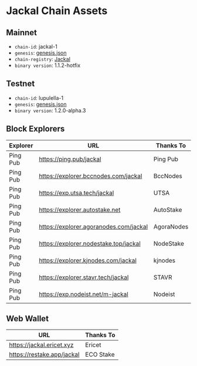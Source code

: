 # Jackal Chain Assets

## Mainnet
- `chain-id`: jackal-1
- `genesis`: [genesis.json](https://cdn.discordapp.com/attachments/1002389406650466405/1034968352591986859/updated_genesis2.json)
- `chain-registry`: [Jackal](https://github.com/cosmos/chain-registry/blob/master/jackal/chain.json)
- `binary version`: 1.1.2-hotfix

## Testnet
- `chain-id`: lupulella-1
- `genesis`: [genesis.json](/testnet/genesis.json)
- `binary version`: 1.2.0-alpha.3

## Block Explorers

| Explorer | URL                                  | Thanks To |
|----------|--------------------------------------|-----------|
| Ping Pub | https://ping.pub/jackal              | Ping Pub  |
| Ping Pub | https://explorer.bccnodes.com/jackal | BccNodes  |
| Ping Pub | https://exp.utsa.tech/jackal         | UTSA      |
| Ping Pub | https://explorer.autostake.net       | AutoStake |
| Ping Pub | https://explorer.agoranodes.com/jackal | AgoraNodes |
| Ping Pub | https://explorer.nodestake.top/jackal  | NodeStake |
| Ping Pub | https://explorer.kjnodes.com/jackal  | kjnodes |
| Ping Pub | https://explorer.stavr.tech/jackal   | STAVR |
| Ping Pub | https://exp.nodeist.net/m-jackal  | Nodeist |

## Web Wallet

| URL                                  | Thanks To |
|--------------------------------------|-----------|
| https://jackal.ericet.xyz            | Ericet    |
| https://restake.app/jackal           | ECO Stake |
